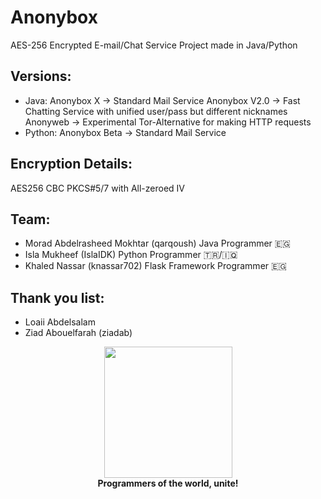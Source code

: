 # Anonybox
AES-256 Encrypted E-mail/Chat Service Project made in Java/Python

## Versions:
- Java:
Anonybox X -> Standard Mail Service
Anonybox V2.0 -> Fast Chatting Service with unified user/pass but different nicknames
Anonyweb -> Experimental Tor-Alternative for making HTTP requests
- Python:
Anonybox Beta -> Standard Mail Service

## Encryption Details:
AES256 CBC PKCS#5/7 with All-zeroed IV

## Team:
* Morad Abdelrasheed Mokhtar (qarqoush) Java Programmer 🇪🇬
* Isla Mukheef (IslaIDK) Python Programmer 🇹🇷/🇮🇶
* Khaled Nassar (knassar702) Flask Framework Programmer 🇪🇬

## Thank you list:
* Loaii Abdelsalam
* Ziad Abouelfarah (ziadab)

<p align="center">
<img width="205" height="210" src="https://i.ya-webdesign.com/images/badge-transparent-communist-1.png">
<br>
<b>Programmers of the world, unite!</b>
</p>
